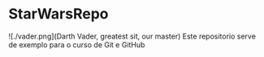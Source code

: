 # StarWarsRepo
![./vader.png](Darth Vader, greatest sit, our master)
Este repositorio serve de exemplo para o curso de Git e GitHub
